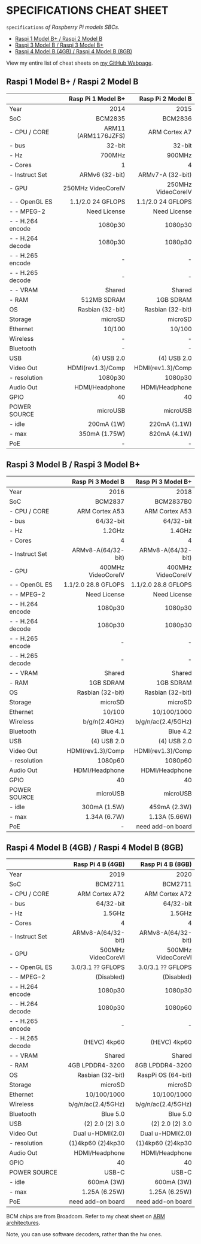 # SPECIFICATIONS CHEAT SHEET

`specifications` _of Raspberry Pi models SBCs._

* [Raspi 1 Model B+ / Raspi 2 Model B](https://github.com/JeffDeCola/my-cheat-sheets/tree/master/other/single-board-computers/raspberry-pi/specifications-cheat-sheet#raspi-1-model-b--raspi-2-model-b)
* [Raspi 3 Model B / Raspi 3 Model B+](https://github.com/JeffDeCola/my-cheat-sheets/tree/master/other/single-board-computers/raspberry-pi/specifications-cheat-sheet#raspi-3-model-b--raspi-3-model-b)
* [Raspi 4 Model B (4GB) / Raspi 4 Model B (8GB)](https://github.com/JeffDeCola/my-cheat-sheets/tree/master/other/single-board-computers/raspberry-pi/specifications-cheat-sheet#raspi-4-model-b-4gb--raspi-4-model-b-8gb)

View my entire list of cheat sheets on
[my GitHub Webpage](https://jeffdecola.github.io/my-cheat-sheets/).

## Raspi 1 Model B+ / Raspi 2 Model B

|                  | Rasp Pi 1 Model B+ |  Rasp Pi 2 Model B |
|:-----------------|-------------------:|-------------------:|
| Year             |               2014 |               2015 |
| SoC              |            BCM2835 |            BCM2836 |
| - CPU / CORE     |ARM11 (ARM1176JZFS) |      ARM Cortex A7 |
| - bus            |             32-bit |             32-bit |
| - Hz             |             700MHz |             900MHz |
| - Cores          |                  1 |                  4 |
| - Instruct Set   |     ARMv6 (32-bit) |   ARMv7-A (32-bit) |
| - GPU            | 250MHz VideoCoreIV | 250MHz VideoCoreIV |
| - - OpenGL ES    |  1.1/2.0 24 GFLOPS |  1.1/2.0 24 GFLOPS |
| - - MPEG-2       |       Need License |       Need License |
| - - H.264 encode |            1080p30 |            1080p30 |
| - - H.264 decode |            1080p30 |            1080p30 |
| - - H.265 encode |                  - |                 -  |
| - - H.265 decode |                  - |                 -  |
| - - VRAM         |             Shared |             Shared |
| - RAM            |        512MB SDRAM |          1GB SDRAM |
| OS               |   Rasbian (32-bit) |   Rasbian (32-bit) |
| Storage          |            microSD |            microSD |
| Ethernet         |             10/100 |             10/100 |
| Wireless         |                  - |                  - |
| Bluetooth        |                  - |                  - |
| USB              |        (4) USB 2.0 |        (4) USB 2.0 |
| Video Out        |  HDMI(rev1.3)/Comp |  HDMI(rev1.3)/Comp |
| - resolution     |            1080p30 |            1080p30 |
| Audio Out        |    HDMI/Headphone  |     HDMI/Headphone |
| GPIO             |                 40 |                 40 |
| POWER SOURCE     |           microUSB |           microUSB |
| - idle           |         200mA (1W) |       220mA (1.1W) |
| - max            |      350mA (1.75W) |       820mA (4.1W) |
| PoE              |                  - |                  - |

## Raspi 3 Model B / Raspi 3 Model B+

|                  |  Rasp Pi 3 Model B | Rasp Pi 3 Model B+ |
|:-----------------|-------------------:|-------------------:|
| Year             |               2016 |               2018 |
| SoC              |            BCM2837 |          BCM2837B0 |
| - CPU / CORE     |     ARM Cortex A53 |     ARM Cortex A53 |
| - bus            |          64/32-bit |          64/32-bit |
| - Hz             |             1.2GHz |             1.4GHz |
| - Cores          |                  4 |                  4 |
| - Instruct Set   | ARMv8-A(64/32-bit) | ARMv8-A(64/32-bit) |
| - GPU            | 400MHz VideoCoreIV | 400MHz VideoCoreIV |
| - - OpenGL ES    |1.1/2.0 28.8 GFLOPS |1.1/2.0 28.8 GFLOPS |
| - - MPEG-2       |       Need License |       Need License |
| - - H.264 encode |            1080p30 |            1080p30 |
| - - H.264 decode |            1080p30 |            1080p30 |
| - - H.265 encode |                 -  |                  - |
| - - H.265 decode |                 -  |                  - |
| - - VRAM         |             Shared |             Shared |
| - RAM            |          1GB SDRAM |          1GB SDRAM |
| OS               |   Rasbian (32-bit) |   Rasbian (32-bit) |
| Storage          |            microSD |            microSD |
| Ethernet         |             10/100 |        10/100/1000 |
| Wireless         |      b/g/n(2.4GHz) | b/g/n/ac(2.4/5GHz) |
| Bluetooth        |           Blue 4.1 |           Blue 4.2 |
| USB              |        (4) USB 2.0 |        (4) USB 2.0 |
| Video Out        |  HDMI(rev1.3)/Comp |  HDMI(rev1.3)/Comp |
| - resolution     |            1080p60 |            1080p60 |
| Audio Out        |     HDMI/Headphone |     HDMI/Headphone |
| GPIO             |                 40 |                 40 |
| POWER SOURCE     |           microUSB |           microUSB |
| - idle           |       300mA (1.5W) |       459mA (2.3W) |
| - max            |       1.34A (6.7W) |      1.13A (5.66W) |
| PoE              |                  - |  need add-on board |

## Raspi 4 Model B (4GB) / Raspi 4 Model B (8GB)

|                  |  Rasp Pi 4 B (4GB) |  Rasp Pi 4 B (8GB) |
|:-----------------|-------------------:|-------------------:|
| Year             |               2019 |               2020 |
| SoC              |            BCM2711 |            BCM2711 |
| - CPU / CORE     |     ARM Cortex A72 |     ARM Cortex A72 |
| - bus            |          64/32-bit |          64/32-bit |
| - Hz             |             1.5GHz |             1.5GHz |
| - Cores          |                  4 |                  4 |
| - Instruct Set   | ARMv8-A(64/32-bit) | ARMv8-A(64/32-bit) |
| - GPU            | 500MHz VideoCoreVI | 500MHz VideoCoreVI |
| - - OpenGL ES    |  3.0/3.1 ?? GFLOPS |  3.0/3.1 ?? GFLOPS |
| - - MPEG-2       |         (Disabled) |         (Disabled) |
| - - H.264 encode |            1080p30 |            1080p30 |
| - - H.264 decode |            1080p30 |            1080p60 |
| - - H.265 encode |                  - |                  - |
| - - H.265 decode |       (HEVC) 4kp60 |       (HEVC) 4kp60 |
| - - VRAM         |             Shared |             Shared |
| - RAM            |    4GB LPDDR4-3200 |    8GB LPDDR4-3200 |
| OS               |   Rasbian (32-bit) | RaspPi OS (64-bit) |
| Storage          |            microSD |            microSD |
| Ethernet         |        10/100/1000 |        10/100/1000 |
| Wireless         | b/g/n/ac(2.4/5GHz) | b/g/n/ac(2.4/5GHz) |
| Bluetooth        |           Blue 5.0 |           Blue 5.0 |
| USB              |    (2) 2.0 (2) 3.0 |    (2) 2.0 (2) 3.0 |
| Video Out        |   Dual u-HDMI(2.0) |   Dual u-HDMI(2.0) |
| - resolution     |  (1)4kp60 (2)4kp30 |  (1)4kp60 (2)4kp30 |
| Audio Out        |     HDMI/Headphone |     HDMI/Headphone |
| GPIO             |                 40 |                 40 |
| POWER SOURCE     |              USB-C |              USB-C |
| - idle           |         600mA (3W) |         600mA (3W) |
| - max            |      1.25A (6.25W) |      1.25A (6.25W) |
| PoE              |  need add-on board |  need add-on board |

BCM chips are from Broadcom. Refer to my cheat sheet on
[ARM architectures](https://github.com/JeffDeCola/my-cheat-sheets/tree/master/hardware/development/hardware-architectures/arm-cheat-sheet).

Note, you can use software decoders, rather than the hw ones.
